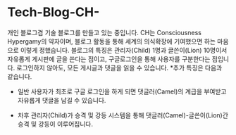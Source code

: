 # Tech-Blog-CH-
개인 블로그겸 기술 블로그를 만들고 있는 중입니다. CH는 Consciousness Hypergamy의 약자이며, 블로그 활동을 통해 세계의 의식확장에 기여했으면 하는 마음으로 이렇게 정했습니다. 블로그의 특징은 관리자(Child) 1명과 글쓴이(Lion) 10명이서 자유롭게 게시판에 글을 쓴다는 점이고, 구글로그인을 통해 사용자를 구분한다는 점입니다. 로그인하지 않아도, 모든 게시글과 댓글을 읽을 수 있습니다. *추가 특징은 다음과 같습니다.

* 일반 사용자가 최초로 구글 로그인을 하게 되면 댓글러(Camel)의 계급을 부여받고 자유롭게 댓글을 남길 수 있습니다. 

* 차후 관리자(Child)가 승격 및 강등 시스템을 통해 댓글러(Camel)-글쓴이(Lion)간 승격 및 강등이 이루어집니다.
